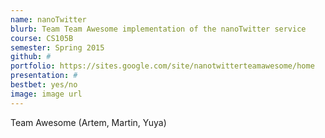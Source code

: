 ```yaml
---
name: nanoTwitter
blurb: Team Team Awesome implementation of the nanoTwitter service
course: CS105B
semester: Spring 2015
github: #
portfolio: https://sites.google.com/site/nanotwitterteamawesome/home
presentation: #
bestbet: yes/no
image: image url
---
```

Team Awesome (Artem, Martin, Yuya)
